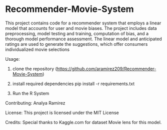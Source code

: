 # Recommender-Movie-System
This project contains code for a recommender system that employs a linear model that accounts for user and movie biases. The project includes data preprocessing, model testing and training, computation of bias, and a thorough model performance assessment. The linear model and anticipated ratings are used to generate the suggestions, which offer consumers individualized movie selections


Usage:

  1. clone the repository (https://github.com/aramirez209/Recommender-Movie-System)

  2. install required dependencies pip install -r requirements.txt

  3. Run the R System

Contributing: Analya Ramirez

License: This project is licensed under the MIT License

Credits: Special thanks to Kaggle.com for dataset Movie lens for this model.

